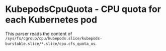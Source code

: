 KubepodsCpuQuota - CPU quota for each Kubernetes pod
====================================================

This parser reads the content of ``/sys/fs/cgroup/cpu/kubepods.slice/kubepods-burstable.slice/*.slice/cpu.cfs_quota_us``.